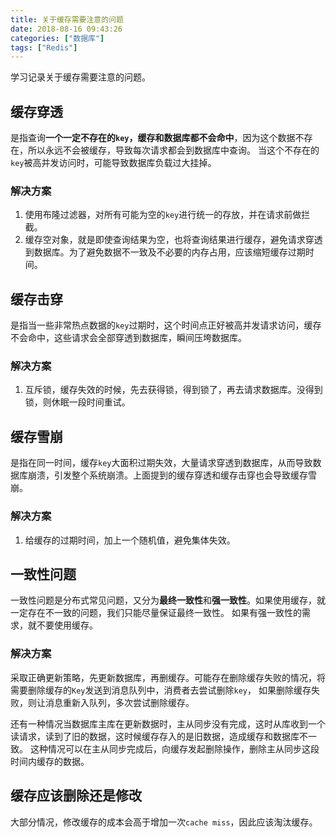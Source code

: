 ```yaml
---
title: 关于缓存需要注意的问题
date: 2018-08-16 09:43:26
categories: ["数据库"]
tags: ["Redis"]
---
```


学习记录关于缓存需要注意的问题。

<!-- more -->

## 缓存穿透
是指查询**一个一定不存在的`key`，缓存和数据库都不会命中**，因为这个数据不存在，所以永远不会被缓存，导致每次请求都会到数据库中查询。
当这个不存在的`key`被高并发访问时，可能导致数据库负载过大挂掉。

### 解决方案
1. 使用布隆过滤器，对所有可能为空的`key`进行统一的存放，并在请求前做拦截。
2. 缓存空对象，就是即使查询结果为空，也将查询结果进行缓存，避免请求穿透到数据库。为了避免数据不一致及不必要的内存占用，应该缩短缓存过期时间。

## 缓存击穿
是指当一些非常热点数据的`key`过期时，这个时间点正好被高并发请求访问，缓存不会命中，这些请求会全部穿透到数据库，瞬间压垮数据库。

### 解决方案
1. 互斥锁，缓存失效的时候，先去获得锁，得到锁了，再去请求数据库。没得到锁，则休眠一段时间重试。

## 缓存雪崩
是指在同一时间，缓存`key`大面积过期失效，大量请求穿透到数据库，从而导致数据库崩溃，引发整个系统崩溃。上面提到的缓存穿透和缓存击穿也会导致缓存雪崩。

### 解决方案
1. 给缓存的过期时间，加上一个随机值，避免集体失效。

## 一致性问题
一致性问题是分布式常见问题，又分为**最终一致性**和**强一致性**。如果使用缓存，就一定存在不一致的问题，我们只能尽量保证最终一致性。
如果有强一致性的需求，就不要使用缓存。

### 解决方案
采取正确更新策略，先更新数据库，再删缓存。可能存在删除缓存失败的情况，将需要删除缓存的`Key`发送到消息队列中，消费者去尝试删除`key`，
如果删除缓存失败，则让消息重新入队列，多次尝试删除缓存。

还有一种情况当数据库主库在更新数据时，主从同步没有完成，这时从库收到一个读请求，读到了旧的数据，这时候缓存存入的是旧数据，造成缓存和数据库不一致。
这种情况可以在主从同步完成后，向缓存发起删除操作，删除主从同步这段时间内缓存的数据。

## 缓存应该删除还是修改
大部分情况，修改缓存的成本会高于增加一次`cache miss`，因此应该淘汰缓存。